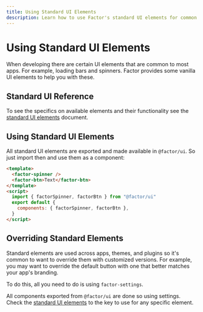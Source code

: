 ```yaml
---
title: Using Standard UI Elements
description: Learn how to use Factor's standard UI elements for common front end tasks.
---
```


# Using Standard UI Elements

When developing there are certain UI elements that are common to most apps. For example, loading bars and spinners. Factor provides some vanilla UI elements to help you with these.

## Standard UI Reference

To see the specifics on available elements and their functionality see the [standard UI elements](./standard-ui) document.

## Using Standard UI Elements

All standard UI elements are exported and made available in `@factor/ui`. So just import then and use them as a component:

```html
<template>
  <factor-spinner />
  <factor-btn>Text</factor-btn>
</template>
<script>
  import { factorSpinner, factorBtn } from "@factor/ui"
  export default {
    components: { factorSpinner, factorBtn },
  }
</script>
```

## Overriding Standard Elements

Standard elements are used across apps, themes, and plugins so it's common to want to override them with customized versions. For example, you may want to override the default button with one that better matches your app's branding.

To do this, all you need to do is using `factor-settings`.

All components exported from `@factor/ui` are done so using settings. Check the [standard UI elements](./standard-ui) to the key to use for any specific element.
